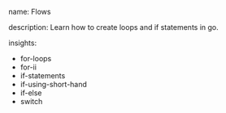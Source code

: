 name: Flows

description: Learn how to create loops and if statements in go.

insights:
  - for-loops
  - for-ii
  - if-statements
  - if-using-short-hand
  - if-else
  - switch
  